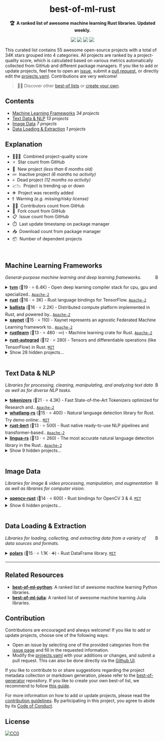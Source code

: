 <!-- markdownlint-disable -->
<h1 align="center">
    best-of-ml-rust
    <br>
</h1>

<p align="center">
    <strong>🏆&nbsp; A ranked list of awesome machine learning Rust libraries. Updated weekly.</strong>
</p>

<p align="center">
    <a href="https://best-of.org" title="Best-of Badge"><img src="http://bit.ly/3o3EHNN"></a>
    <a href="#Contents" title="Project Count"><img src="https://img.shields.io/badge/projects-55-blue.svg?color=5ac4bf"></a>
    <a href="#Contribution" title="Contributions are welcome"><img src="https://img.shields.io/badge/contributions-welcome-green.svg"></a>
    <a href="https://github.com/e-tony/best-of-ml-rust/releases" title="Best-of Updates"><img src="https://img.shields.io/github/release-date/e-tony/best-of-ml-rust?color=green&label=updated"></a>
</p>

This curated list contains 55 awesome open-source projects with a total of 34K stars grouped into 4 categories. All projects are ranked by a project-quality score, which is calculated based on various metrics automatically collected from GitHub and different package managers. If you like to add or update projects, feel free to open an [issue](https://github.com/e-tony/best-of-ml-rust/issues/new/choose), submit a [pull request](https://github.com/e-tony/best-of-ml-rust/pulls), or directly edit the [projects.yaml](https://github.com/e-tony/best-of-ml-rust/edit/main/projects.yaml). Contributions are very welcome!

> 🧙‍♂️  Discover other [best-of lists](https://best-of.org) or [create your own](https://github.com/best-of-lists/best-of/blob/main/create-best-of-list.md).

## Contents

- [Machine Learning Frameworks](#machine-learning-frameworks) _34 projects_
- [Text Data & NLP](#text-data--nlp) _13 projects_
- [Image Data](#image-data) _7 projects_
- [Data Loading & Extraction](#data-loading--extraction) _1 projects_

## Explanation
- 🥇🥈🥉&nbsp; Combined project-quality score
- ⭐️&nbsp; Star count from GitHub
- 🐣&nbsp; New project _(less than 6 months old)_
- 💤&nbsp; Inactive project _(6 months no activity)_
- 💀&nbsp; Dead project _(12 months no activity)_
- 📈📉&nbsp; Project is trending up or down
- ➕&nbsp; Project was recently added
- ❗️&nbsp; Warning _(e.g. missing/risky license)_
- 👨‍💻&nbsp; Contributors count from GitHub
- 🔀&nbsp; Fork count from GitHub
- 📋&nbsp; Issue count from GitHub
- ⏱️&nbsp; Last update timestamp on package manager
- 📥&nbsp; Download count from package manager
- 📦&nbsp; Number of dependent projects

<br>

## Machine Learning Frameworks

<a href="#contents"><img align="right" width="15" height="15" src="https://git.io/JtehR" alt="Back to top"></a>

_General-purpose machine learning and deep learning frameworks._

<details><summary><b><a href="https://github.com/apache/tvm">tvm</a></b> (🥇19 ·  ⭐ 6.4K) - Open deep learning compiler stack for cpu, gpu and specialized.. <code><a href="http://bit.ly/3nYMfla">Apache-2</a></code></summary>

- [GitHub](https://github.com/apache/tvm) (👨‍💻 510 · 🔀 1.8K · 📥 490 · 📋 1.8K - 6% open · ⏱️ 15.03.2021):

	```
	git clone https://github.com/apache/tvm
	```
</details>
<details><summary><b><a href="https://github.com/tensorflow/rust">rust</a></b> (🥇16 ·  ⭐ 3K) - Rust language bindings for TensorFlow. <code><a href="http://bit.ly/3nYMfla">Apache-2</a></code></summary>

- [GitHub](https://github.com/tensorflow/rust) (👨‍💻 37 · 🔀 240 · 📋 130 - 21% open · ⏱️ 18.02.2021):

	```
	git clone https://github.com/tensorflow/rust
	```
</details>
<details><summary><b><a href="https://github.com/ballista-compute/ballista">ballista</a></b> (🥇16 ·  ⭐ 2.2K) - Distributed compute platform implemented in Rust, and powered by.. <code><a href="http://bit.ly/3nYMfla">Apache-2</a></code></summary>

- [GitHub](https://github.com/ballista-compute/ballista) (👨‍💻 37 · 🔀 130 · 📋 250 - 25% open · ⏱️ 11.03.2021):

	```
	git clone https://github.com/ballista-compute/ballista
	```
</details>
<details><summary><b><a href="https://github.com/xaynetwork/xaynet">xaynet</a></b> (🥇15 ·  ⭐ 110) - Xaynet represents an agnostic Federated Machine Learning framework to.. <code><a href="http://bit.ly/3nYMfla">Apache-2</a></code></summary>

- [GitHub](https://github.com/xaynetwork/xaynet) (🔀 18 · 📋 30 - 10% open · ⏱️ 15.03.2021):

	```
	git clone https://github.com/xaynetwork/xaynet/
	```
</details>
<details><summary><b><a href="https://github.com/maciejkula/rustlearn">rustlearn</a></b> (🥈13 ·  ⭐ 480 · 💤) - Machine learning crate for Rust. <code><a href="http://bit.ly/3nYMfla">Apache-2</a></code></summary>

- [GitHub](https://github.com/maciejkula/rustlearn) (👨‍💻 9 · 🔀 41 · 📋 12 - 66% open · ⏱️ 21.06.2020):

	```
	git clone https://github.com/maciejkula/rustlearn
	```
</details>
<details><summary><b><a href="https://github.com/raskr/rust-autograd">rust-autograd</a></b> (🥈12 ·  ⭐ 280) - Tensors and differentiable operations (like TensorFlow) in Rust. <code><a href="http://bit.ly/34MBwT8">MIT</a></code></summary>

- [GitHub](https://github.com/raskr/rust-autograd) (👨‍💻 10 · 🔀 19 · ⏱️ 31.12.2020):

	```
	git clone https://github.com/raskr/rust-autograd
	```
</details>
<details><summary>Show 28 hidden projects...</summary>

- <b><a href="https://github.com/sonos/tract">tract</a></b> (🥇15 ·  ⭐ 890) - Tiny, no-nonsense, self-contained, Tensorflow and ONNX inference. <code>❗Unlicensed</code>
- <b><a href="https://github.com/rust-ml/linfa">linfa</a></b> (🥈14 ·  ⭐ 800) - A Rust machine learning framework. <code>❗Unlicensed</code>
- <b><a href="https://github.com/AtheMathmo/rusty-machine">rusty-machine</a></b> (🥈13 ·  ⭐ 1.1K · 💀) - Machine Learning library for Rust. <code><a href="http://bit.ly/34MBwT8">MIT</a></code>
- <b><a href="https://github.com/spearow/juice">juice</a></b> (🥈13 ·  ⭐ 740) - The Hacker's Machine Learning Engine. <code>❗Unlicensed</code>
- <b><a href="https://github.com/autumnai/leaf">leaf</a></b> (🥈12 ·  ⭐ 5.5K · 💀) - Open Machine Intelligence Framework for Hackers. (GPU/CPU). <code>❗Unlicensed</code>
- <b><a href="https://github.com/LaurentMazare/tch-rs">tch-rs</a></b> (🥈12 ·  ⭐ 970) - Rust bindings for the C++ api of PyTorch. <code>❗Unlicensed</code>
- <b><a href="https://github.com/Axect/Peroxide">Peroxide</a></b> (🥈11 ·  ⭐ 190) - Rust numeric library with R, MATLAB & Python syntax. <code>❗Unlicensed</code>
- <b><a href="https://github.com/vertexclique/orkhon">orkhon</a></b> (🥈11 ·  ⭐ 97) - Orkhon: ML Inference Framework and Server Runtime. <code><a href="http://bit.ly/34MBwT8">MIT</a></code>
- <b><a href="https://github.com/tspooner/rsrl">rsrl</a></b> (🥈11 ·  ⭐ 92 · 💤) - A fast, safe and easy to use reinforcement learning framework in Rust. <code><a href="http://bit.ly/34MBwT8">MIT</a></code>
- <b><a href="https://github.com/jackm321/RustNN">RustNN</a></b> (🥉10 ·  ⭐ 300 · 💀) - A neural network crate. <code><a href="http://bit.ly/3nYMfla">Apache-2</a></code>
- <b><a href="https://github.com/tedsta/deeplearn-rs">deeplearn-rs</a></b> (🥉10 ·  ⭐ 190 · 💀) - Neural networks in Rust. <code><a href="http://bit.ly/34MBwT8">MIT</a></code>
- <b><a href="https://github.com/millardjn/alumina">alumina</a></b> (🥉10 ·  ⭐ 76) - A deep learning library for rust. <code><a href="http://bit.ly/34MBwT8">MIT</a></code>
- <b><a href="https://github.com/torchrs/torchrs">torchrs</a></b> (🥉10 ·  ⭐ 76 · 💀) - Deep Learning in Rust with the PyTorch API. <code><a href="http://bit.ly/3rqEWVr">BSD-2</a></code>
- <b><a href="https://github.com/MikhailKravets/NeuroFlow">NeuroFlow</a></b> (🥉10 ·  ⭐ 52 · 💀) - Awesome deep learning crate. <code><a href="http://bit.ly/34MBwT8">MIT</a></code>
- <b><a href="https://github.com/smartcorelib/smartcore">smartcore</a></b> (🥉9 ·  ⭐ 110) - SmartCore is a comprehensive library for machine learning and.. <code><a href="http://bit.ly/3nYMfla">Apache-2</a></code>
- <b><a href="https://github.com/daniel-e/rustml">rustml</a></b> (🥉9 ·  ⭐ 46 · 💀) - Machine learning in Rust. <code>❗Unlicensed</code>
- <b><a href="https://github.com/jramapuram/hal">hal</a></b> (🥉8 ·  ⭐ 75 · 💀) - Rust based Cross-GPU Machine Learning. <code><a href="http://bit.ly/34MBwT8">MIT</a></code>
- <b><a href="https://github.com/diffeo/kodama">kodama</a></b> (🥉8 ·  ⭐ 48) - Fast hierarchical agglomerative clustering in Rust. <code><a href="http://bit.ly/34MBwT8">MIT</a></code>
- <b><a href="https://github.com/charles-r-earp/autograph">autograph</a></b> (🥉7 ·  ⭐ 99) - Machine Learning Library for Rust. <code>❗Unlicensed</code>
- <b><a href="https://github.com/outbrain/fwumious_wabbit">fwumious_wabbit</a></b> (🥉7 ·  ⭐ 97 · 🐣) - Fwumious Wabbit, fast on-line machine learning.. <code>❗Unlicensed</code>
- <b><a href="https://github.com/boncheolgu/tflite-rs">tflite-rs</a></b> (🥉7 ·  ⭐ 37 · 📈) -  <code>❗Unlicensed</code>
- <b><a href="https://github.com/JonathanWoollett-Light/cogent">cogent</a></b> (🥉7 ·  ⭐ 23) - Simple neural network library for classification written in Rust. <code>❗Unlicensed</code>
- <b><a href="https://github.com/CasperN/drug">drug</a></b> (🥉7 ·  ⭐ 10 · 💀) - Differentiable Rust Graphs (neural network library). <code><a href="http://bit.ly/34MBwT8">MIT</a></code>
- <b><a href="https://github.com/epwalsh/batched-fn">batched-fn</a></b> (🥉7 ·  ⭐ 3) - Rust middleware for serving deep learning models with batched.. <code><a href="http://bit.ly/3nYMfla">Apache-2</a></code>
- <b><a href="https://github.com/Robbepop/prophet">prophet</a></b> (🥉6 ·  ⭐ 39 · 💀) - A simple neural net implementation. <code>❗Unlicensed</code>
- <b><a href="https://github.com/yurytsoy/revonet">revonet</a></b> (🥉6 ·  ⭐ 14 · 💀) - Rust implementation of real-coded GA for solving optimization.. <code><a href="http://bit.ly/2M0xdwT">❗️GPL-3.0</a></code>
- <b><a href="https://github.com/afck/fann-rs">fann-rs</a></b> (🥉6 ·  ⭐ 11 · 💀) - Rust wrapper for the Fast Artificial Neural Network library. <code><a href="http://bit.ly/37RvQcA">❗️LGPL-3.0</a></code>
- <b><a href="https://github.com/usamec/cntk-rs">cntk-rs</a></b> (🥉5 ·  ⭐ 20 · 💀) - Wrapper around Microsoft CNTK library. <code>❗Unlicensed</code>
</details>
<br>

## Text Data & NLP

<a href="#contents"><img align="right" width="15" height="15" src="https://git.io/JtehR" alt="Back to top"></a>

_Libraries for processing, cleaning, manipulating, and analyzing text data as well as for diverse NLP tasks._

<details><summary><b><a href="https://github.com/huggingface/tokenizers">tokenizers</a></b> (🥇21 ·  ⭐ 4.3K) - Fast State-of-the-Art Tokenizers optimized for Research and.. <code><a href="http://bit.ly/3nYMfla">Apache-2</a></code></summary>

- [GitHub](https://github.com/huggingface/tokenizers) (👨‍💻 40 · 🔀 320 · 📦 25 · 📋 390 - 20% open · ⏱️ 10.02.2021):

	```
	git clone https://github.com/huggingface/tokenizers
	```
</details>
<details><summary><b><a href="https://github.com/greyblake/whatlang-rs">whatlang-rs</a></b> (🥇15 ·  ⭐ 400) - Natural language detection library for Rust. Try demo online:.. <code><a href="http://bit.ly/34MBwT8">MIT</a></code></summary>

- [GitHub](https://github.com/greyblake/whatlang-rs) (👨‍💻 14 · 🔀 27 · 📋 33 - 12% open · ⏱️ 11.03.2021):

	```
	git clone https://github.com/greyblake/whatlang-rs
	```
</details>
<details><summary><b><a href="https://github.com/guillaume-be/rust-bert">rust-bert</a></b> (🥈13 ·  ⭐ 500) - Rust native ready-to-use NLP pipelines and transformer-based.. <code><a href="http://bit.ly/3nYMfla">Apache-2</a></code></summary>

- [GitHub](https://github.com/guillaume-be/rust-bert) (👨‍💻 9 · 🔀 36 · 📋 38 - 15% open · ⏱️ 11.03.2021):

	```
	git clone https://github.com/guillaume-be/rust-bert
	```
</details>
<details><summary><b><a href="https://github.com/pemistahl/lingua-rs">lingua-rs</a></b> (🥈13 ·  ⭐ 260) - The most accurate natural language detection library in the Rust.. <code><a href="http://bit.ly/3nYMfla">Apache-2</a></code></summary>

- [GitHub](https://github.com/pemistahl/lingua-rs) (👨‍💻 2 · 🔀 4 · 📋 9 - 33% open · ⏱️ 31.01.2021):

	```
	git clone https://github.com/pemistahl/lingua-rs
	```
</details>
<details><summary>Show 9 hidden projects...</summary>

- <b><a href="https://github.com/snipsco/snips-nlu-rs">snips-nlu-rs</a></b> (🥈14 ·  ⭐ 310 · 💀) - Snips NLU rust implementation. <code>❗Unlicensed</code>
- <b><a href="https://github.com/christophertrml/rs-natural">rs-natural</a></b> (🥉11 ·  ⭐ 190 · 💀) - Natural Language Processing for Rust. <code><a href="http://bit.ly/34MBwT8">MIT</a></code>
- <b><a href="https://github.com/guillaume-be/rust-tokenizers">rust-tokenizers</a></b> (🥉10 ·  ⭐ 73) - Rust-tokenizer offers high-performance tokenizers for modern.. <code><a href="http://bit.ly/3nYMfla">Apache-2</a></code>
- <b><a href="https://github.com/rth/vtext">vtext</a></b> (🥉9 ·  ⭐ 110 · 💤) - Simple NLP in Rust with Python bindings. <code><a href="http://bit.ly/3nYMfla">Apache-2</a></code>
- <b><a href="https://github.com/DimaKudosh/word2vec">word2vec</a></b> (🥉8 ·  ⭐ 19 · 💀) - Rust interface to word2vec. <code><a href="http://bit.ly/34MBwT8">MIT</a></code>
- <b><a href="https://github.com/proycon/deepfrog">deepfrog</a></b> (🥉7 ·  ⭐ 13) - An NLP-suite powered by deep learning. <code><a href="http://bit.ly/2M0xdwT">❗️GPL-3.0</a></code>
- <b><a href="https://github.com/reinfer/blingfire-rs">blingfire-rs</a></b> (🥉5 ·  ⭐ 10 · 💤) - Rust wrapper for the BlingFire tokenization library. <code><a href="http://bit.ly/34MBwT8">MIT</a></code>
- <b><a href="https://github.com/Aleph-Alpha/aleph-alpha-tokenizer">aleph-alpha-tokenizer</a></b> (🥉3 ·  ⭐ 5 · 💤) - A rustic language tokenizer library inspired by.. <code>❗Unlicensed</code>
- <b><a href="https://github.com/andrew-johnson-4/misspeller">misspeller</a></b> (🥉3) - Take correctly spelled words and return common spelling mistakes. <code>❗Unlicensed</code>
</details>
<br>

## Image Data

<a href="#contents"><img align="right" width="15" height="15" src="https://git.io/JtehR" alt="Back to top"></a>

_Libraries for image & video processing, manipulation, and augmentation as well as libraries for computer vision._

<details><summary><b><a href="https://github.com/twistedfall/opencv-rust">opencv-rust</a></b> (🥇14 ·  ⭐ 600) - Rust bindings for OpenCV 3 & 4. <code><a href="http://bit.ly/34MBwT8">MIT</a></code></summary>

- [GitHub](https://github.com/twistedfall/opencv-rust) (👨‍💻 25 · 🔀 60 · 📋 170 - 4% open · ⏱️ 04.02.2021):

	```
	git clone https://github.com/twistedfall/opencv-rust
	```
</details>
<details><summary>Show 6 hidden projects...</summary>

- <b><a href="https://github.com/atomashpolskiy/rustface">rustface</a></b> (🥈13 ·  ⭐ 270) - Face detection library for the Rust programming language. <code>❗Unlicensed</code>
- <b><a href="https://github.com/EmbarkStudios/texture-synthesis">texture-synthesis</a></b> (🥈12 ·  ⭐ 1.3K) - Example-based texture synthesis written in Rust. <code>❗Unlicensed</code>
- <b><a href="https://github.com/rust-cv/cv">cv</a></b> (🥉11 ·  ⭐ 73 · 📈) - Rust CV mono-repo. <code><a href="http://bit.ly/34MBwT8">MIT</a></code>
- <b><a href="https://github.com/mpizenberg/visual-odometry-rs">visual-odometry-rs</a></b> (🥉9 ·  ⭐ 27 · 💀) - Visual Odometry in Rust (vors). <code><a href="http://bit.ly/3postzC">MPL-2.0</a></code>
- <b><a href="https://github.com/visioncortex/visionmagic">visionmagic</a></b> (🥉9 ·  ⭐ 21 · 🐣) - Collection of vision & graphics algorithms. <code>❗Unlicensed</code>
- <b><a href="https://github.com/mermoldy/image-ssd">image-ssd</a></b> (🥉5 ·  ⭐ 1) - A Rust library for object detection via SSD MobileNet. <code><a href="http://bit.ly/34MBwT8">MIT</a></code>
</details>
<br>

## Data Loading & Extraction

<a href="#contents"><img align="right" width="15" height="15" src="https://git.io/JtehR" alt="Back to top"></a>

_Libraries for loading, collecting, and extracting data from a variety of data sources and formats._

<details><summary><b><a href="https://github.com/ritchie46/polars">polars</a></b> (🥇15 ·  ⭐ 1.1K · ➕) - Rust DataFrame library. <code><a href="http://bit.ly/34MBwT8">MIT</a></code></summary>

- [GitHub](https://github.com/ritchie46/polars) (👨‍💻 21 · 🔀 51 · 📋 230 - 14% open · ⏱️ 15.03.2021):

	```
	git clone https://github.com/ritchie46/polars
	```
</details>

---

## Related Resources

- [**best-of-ml-python**](https://github.com/ml-tooling/best-of-ml-python): A ranked list of awesome machine learning Python libraries.
- [**best-of-ml-julia**](https://github.com/e-tony/best-of-ml-julia): A ranked list of awesome machine learning Julia libraries.

## Contribution

Contributions are encouraged and always welcome! If you like to add or update projects, choose one of the following ways:

- Open an issue by selecting one of the provided categories from the [issue page](https://github.com/e-tony/best-of-ml-rust/issues/new/choose) and fill in the requested information.
- Modify the [projects.yaml](https://github.com/e-tony/best-of-ml-rust/blob/main/projects.yaml) with your additions or changes, and submit a pull request. This can also be done directly via the [Github UI](https://github.com/e-tony/best-of-ml-rust/edit/main/projects.yaml).

If you like to contribute to or share suggestions regarding the project metadata collection or markdown generation, please refer to the [best-of-generator](https://github.com/best-of-lists/best-of-generator) repository. If you like to create your own best-of list, we recommend to follow [this guide](https://github.com/best-of-lists/best-of/blob/main/create-best-of-list.md).

For more information on how to add or update projects, please read the [contribution guidelines](https://github.com/e-tony/best-of-ml-rust/blob/main/CONTRIBUTING.md). By participating in this project, you agree to abide by its [Code of Conduct](https://github.com/e-tony/best-of-ml-rust/blob/main/.github/CODE_OF_CONDUCT.md).

## License

[![CC0](https://mirrors.creativecommons.org/presskit/buttons/88x31/svg/by-sa.svg)](https://creativecommons.org/licenses/by-sa/4.0/)
